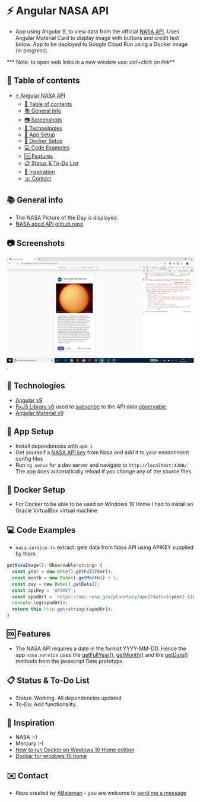 # :zap: Angular NASA API

* App using Angular 9, to view data from the official [NASA API](https://api.nasa.gov/index.html#getting-started). Uses Angular Material Card to display image with buttons and credit text below. App to be deployed to Google Cloud Run using a Docker image (in progress).

*** Note: to open web links in a new window use: _ctrl+click on link_**

## :page_facing_up: Table of contents

* [:zap: Angular NASA API](#zap-angular-nasa-api)
  * [:page_facing_up: Table of contents](#pagefacingup-table-of-contents)
  * [:books: General info](#books-general-info)
  * [:camera: Screenshots](#camera-screenshots)
  * [:signal_strength: Technologies](#signalstrength-technologies)
  * [:floppy_disk: App Setup](#floppydisk-app-setup)
  * [:floppy_disk: Docker Setup](#floppydisk-docker-setup)
  * [:computer: Code Examples](#computer-code-examples)
  * [:cool: Features](#cool-features)
  * [:clipboard: Status & To-Do List](#clipboard-status--to-do-list)
  * [:clap: Inspiration](#clap-inspiration)
  * [:envelope: Contact](#envelope-contact)

## :books: General info

* The NASA Picture of the Day is displayed.
* [NASA apod API github repo](https://github.com/nasa/apod-api)

## :camera: Screenshots

![Example screenshot](./img/pod.png).

## :signal_strength: Technologies

* [Angular v9](https://angular.io/)
* [RxJS Library v6](https://angular.io/guide/rx-library) used to [subscribe](http://reactivex.io/documentation/operators/subscribe.html) to the API data [observable](http://reactivex.io/documentation/observable.html).
* [Angular Material v9](https://material.angular.io/)

## :floppy_disk: App Setup

* Install dependencies with `npm i`
* Get yourself a [NASA API key](https://api.nasa.gov/index.html#getting-started) from Nasa and add it to your environment config files
* Run `ng serve` for a dev server and navigate to `http://localhost:4200/`. The app does automatically reload if you change any of the source files

## :floppy_disk: Docker Setup

* For Docker to be able to be used on Windows 10 Home I had to install an Oracle VirtualBox virtual machine

## :computer: Code Examples

* `nasa.service.ts` extract: gets data from Nasa API using APIKEY supplied by them.

```typescript
getNasaImage(): Observable<string> {
  const year = new Date().getFullYear();
  const month = new Date().getMonth() + 1;
  const day = new Date().getDate();
  const apiKey = 'APIKEY';
  const apodUrl = `https://api.nasa.gov/planetary/apod?date=${year}-${month}-${day}&api_key=${apiKey}&hd=true`;
  console.log(apodUrl);
  return this.http.get<string>(apodUrl);
}
```

## :cool: Features

* The NASA API requires a date in the format YYYY-MM-DD. Hence the app `nasa.service` uses the [getFullYear()](https://developer.mozilla.org/en-US/docs/Web/JavaScript/Reference/Global_Objects/Date/getFullYear), [getMonth()](https://developer.mozilla.org/en-US/docs/Web/JavaScript/Reference/Global_Objects/Date/getMonth) and the [getDate()](https://developer.mozilla.org/en-US/docs/Web/JavaScript/Reference/Global_Objects/Date/getDate) methods from the javascript Date.prototype.

## :clipboard: Status & To-Do List

* Status: Working. All dependencies updated
* To-Do: Add functionality.

## :clap: Inspiration

* NASA :-)
* Mercury :-)
* [How to run Docker on Windows 10 Home edition](https://www.freecodecamp.org/news/how-to-run-docker-on-windows-10-home-edition/)
* [Docker for windows 10 home](https://www.youtube.com/watch?v=Gtid21ZOqpM)

## :envelope: Contact

* Repo created by [ABateman](https://www.andrewbateman.org) - you are welcome to [send me a message](https://andrewbateman.org/contact)
